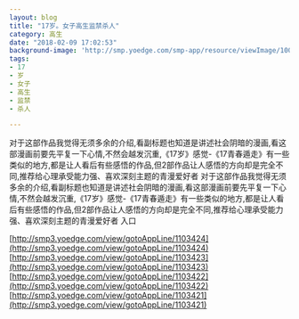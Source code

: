 ```yaml
---
layout: blog
title: "17岁。女子高生监禁杀人"
category: 高生
date: "2018-02-09 17:02:53"
background-image: 'http://smp.yoedge.com/smp-app/resource/viewImage/1003499appline.png'
tags:
- 17
- 岁
- 女子
- 高生
- 监禁
- 杀人

---
```

对于这部作品我觉得无须多余的介绍,看副标题也知道是讲述社会阴暗的漫画,看这部漫画前要先平复一下心情,不然会越发沉重,《17岁》感觉-《17青春遁走》有一些类似的地方,都是让人看后有些感悟的作品,但2部作品让人感悟的方向却是完全不同,推荐给心理承受能力强、喜欢深刻主题的青漫爱好者
对于这部作品我觉得无须多余的介绍,看副标题也知道是讲述社会阴暗的漫画,看这部漫画前要先平复一下心情,不然会越发沉重,《17岁》感觉-《17青春遁走》有一些类似的地方,都是让人看后有些感悟的作品,但2部作品让人感悟的方向却是完全不同,推荐给心理承受能力强、喜欢深刻主题的青漫爱好者
入口

[http://smp3.yoedge.com/view/gotoAppLine/1103424](http://smp3.yoedge.com/view/gotoAppLine/1103424)
[http://smp3.yoedge.com/view/gotoAppLine/1103423](http://smp3.yoedge.com/view/gotoAppLine/1103423)
[http://smp3.yoedge.com/view/gotoAppLine/1103422](http://smp3.yoedge.com/view/gotoAppLine/1103422)
[http://smp3.yoedge.com/view/gotoAppLine/1103421](http://smp3.yoedge.com/view/gotoAppLine/1103421)

        
